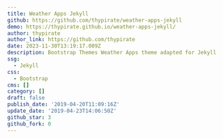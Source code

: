 ```yaml
---
title: Weather Apps Jekyll
github: https://github.com/thypirate/weather-apps-jekyll
demo: https://thypirate.github.io/weather-apps-jekyll/
author: thypirate
author_link: https://github.com/thypirate
date: 2023-11-30T13:19:17.009Z
description: Bootstrap Themes Weather Apps theme adapted for Jekyll
ssg:
  - Jekyll
css:
  - Bootstrap
cms: []
category: []
draft: false
publish_date: '2019-04-20T11:09:16Z'
update_date: '2019-04-23T14:06:50Z'
github_star: 3
github_fork: 0
---
```

